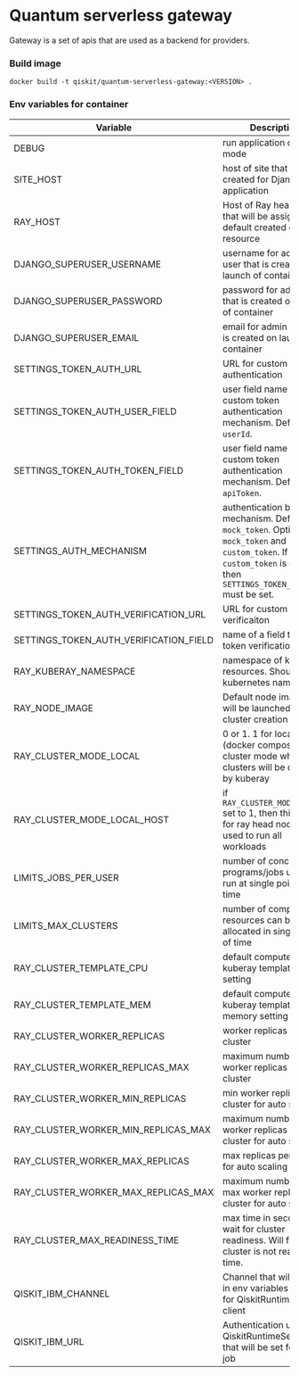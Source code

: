 Quantum serverless gateway
==========================

Gateway is a set of apis that are used as a backend for providers.

### Build image

```shell
docker build -t qiskit/quantum-serverless-gateway:<VERSION> .
```

### Env variables for container

| Variable                               | Description                                                                                                                                                           |
|----------------------------------------|-----------------------------------------------------------------------------------------------------------------------------------------------------------------------|
| DEBUG                                  | run application on debug mode                                                                                                                                         |
| SITE_HOST                              | host of site that will be created for Django application                                                                                                              |
| RAY_HOST                               | Host of Ray head node that will be assigned to default created compute resource                                                                                       |
| DJANGO_SUPERUSER_USERNAME              | username for admin user that is created on launch of container                                                                                                        |
| DJANGO_SUPERUSER_PASSWORD              | password for admin user that is created on launch of container                                                                                                        |
| DJANGO_SUPERUSER_EMAIL                 | email for admin user that is created on launch of container                                                                                                           |
| SETTINGS_TOKEN_AUTH_URL                | URL for custom token authentication                                                                                                                                   |
| SETTINGS_TOKEN_AUTH_USER_FIELD         | user field name for custom token authentication mechanism. Default `userId`.                                                                                          |
| SETTINGS_TOKEN_AUTH_TOKEN_FIELD        | user field name for custom token authentication mechanism. Default `apiToken`.                                                                                        |
| SETTINGS_AUTH_MECHANISM                | authentication backend mechanism. Default `mock_token`. Options: `mock_token` and `custom_token`. If `custom_token` is selected then `SETTINGS_TOKEN_AUTH_URL` must be set. |
| SETTINGS_TOKEN_AUTH_VERIFICATION_URL   | URL for custom token verificaiton                                                                                                                                     |
| SETTINGS_TOKEN_AUTH_VERIFICATION_FIELD | name of a field to use for token verification                                                                                                                         | 
| RAY_KUBERAY_NAMESPACE                  | namespace of kuberay resources. Should match kubernetes namespace                                                                                                     |
| RAY_NODE_IMAGE                         | Default node image that will be launched on ray cluster creation                                                                                                      |
| RAY_CLUSTER_MODE_LOCAL                 | 0 or 1. 1 for local mode (docker compose), 0 for cluster mode where clusters will be created by kuberay                                                               |
| RAY_CLUSTER_MODE_LOCAL_HOST            | if `RAY_CLUSTER_MODE_LOCAL` set to 1, then this host for ray head node will be used to run all workloads                                                              |
| LIMITS_JOBS_PER_USER                   | number of concurrent programs/jobs user can run at single point of time                                                                                               |
| LIMITS_MAX_CLUSTERS                    | number of compute resources can be allocated in single point of time                                                                                                  | 
| RAY_CLUSTER_TEMPLATE_CPU               | default compute kuberay template cpu setting                                                                                                                          |
| RAY_CLUSTER_TEMPLATE_MEM               | default compute kuberay template memory setting                                                                                                                       |
| RAY_CLUSTER_WORKER_REPLICAS            | worker replicas per cluster                                                                                                                                           |
| RAY_CLUSTER_WORKER_REPLICAS_MAX        | maximum number of worker replicas per cluster                                                                                                                         |
| RAY_CLUSTER_WORKER_MIN_REPLICAS        | min worker replicas per cluster for auto scaling                                                                                                                      |
| RAY_CLUSTER_WORKER_MIN_REPLICAS_MAX    | maximum number of min worker replicas per cluster for auto scaling                                                                                                    |
| RAY_CLUSTER_WORKER_MAX_REPLICAS        | max replicas per cluster for auto scaling                                                                                                                             |
| RAY_CLUSTER_WORKER_MAX_REPLICAS_MAX    | maximum number of max worker replicas per cluster for auto scaling                                                                                                    |
| RAY_CLUSTER_MAX_READINESS_TIME         | max time in seconds to wait for cluster readiness. Will fail job if cluster is not ready in time.                                                                     |
| QISKIT_IBM_CHANNEL                     | Channel that will be set in env variables in jobs for QiskitRuntimeService client                                                                                     |
| QISKIT_IBM_URL                         | Authentication url for QiskitRuntimeService that will be set for each job                                                                                             |
